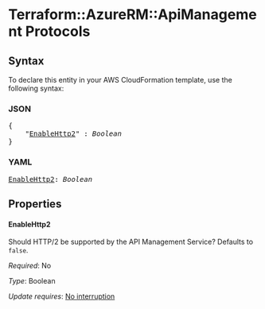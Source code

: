 # Terraform::AzureRM::ApiManagement Protocols

## Syntax

To declare this entity in your AWS CloudFormation template, use the following syntax:

### JSON

<pre>
{
    "<a href="#enablehttp2" title="EnableHttp2">EnableHttp2</a>" : <i>Boolean</i>
}
</pre>

### YAML

<pre>
<a href="#enablehttp2" title="EnableHttp2">EnableHttp2</a>: <i>Boolean</i>
</pre>

## Properties

#### EnableHttp2

Should HTTP/2 be supported by the API Management Service? Defaults to `false`.

_Required_: No

_Type_: Boolean

_Update requires_: [No interruption](https://docs.aws.amazon.com/AWSCloudFormation/latest/UserGuide/using-cfn-updating-stacks-update-behaviors.html#update-no-interrupt)

